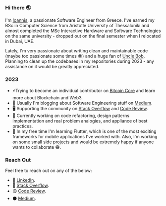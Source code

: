 ### Hi there :earth_asia:
I'm [Ioannis](https://www.linkedin.com/in/ioannis-brandt/), a passionate Software Engineer from Greece. I've earned my BSc in Computer Science from Aristotle University of Thessaloniki and almost completed the MSc Interactive Hardware and Software Technologies on the same university - dropped out on the final semester when I relocated in Dubai, UAE.

Lately, I'm very passionate about writing clean and maintainable code (maybe too passionate some times :stuck_out_tongue_closed_eyes:) and a huge fan of [Uncle Bob](https://en.wikipedia.org/wiki/Robert_C._Martin). Planning to clean up the codebases in my repositories during 2023 - any assistance on it would be greatly appreciated.

### 2023
- ⚡Trying to become an individual contributor on [Bitcoin Core](https://github.com/bitcoin/bitcoin) and learn more about Blockchain and Web3.
- :book: Usually I'm blogging about Software Engineering stuff on [Medium](https://ioannis-brandt.medium.com/).
- :desktop_computer: Supporting the community on [Stack Overflow](https://stackoverflow.com/users/6392398/ioannis-brant-ioannidis) and [Code Review](https://codereview.stackexchange.com/users/268896/ioannis-brant-ioannidis).
- 🔭 Currently working on code refactoring, design patterns implementation and real problem analogies, and appliance of best practices.
- :page_with_curl: In my free time I'm learning Flutter, which is one of the most exciting frameworks for mobile applications I've worked with. Also, I'm working on some small side projects and would be extremely happy if anyone wants to collaborate :grin:.

### Reach Out
Feel free to reach out on any of the below:
- :large_blue_circle: [LinkedIn](https://www.linkedin.com/in/ioannis-brandt/).
- :red_circle: [Stack Overflow](https://stackoverflow.com/users/6392398/ioannis-brant-ioannidis).
- :yellow_circle: [Code Review](https://codereview.stackexchange.com/users/268896/ioannis-brant-ioannidis).
- :black_circle: [Medium](https://medium.com/@ioannis-brandt).
